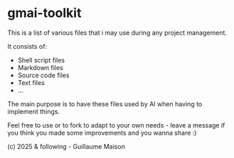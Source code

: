 # gmai-toolkit
This is a list of various files that i may use during any project management.

It consists of:
- Shell script files
- Markdown files
- Source code files
- Text files
- ...

The main purpose is to have these files used by AI when having to implement things.

Feel free to use or to fork to adapt to your own needs - leave a message if you think you made some improvements and you wanna share :)

(c) 2025 & following - Guillaume Maison
